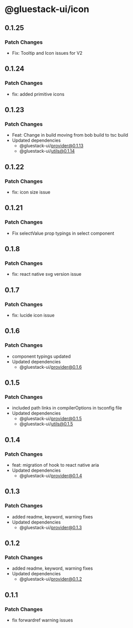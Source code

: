 # @gluestack-ui/icon

## 0.1.25

### Patch Changes

- Fix: Tooltip and Icon issues for V2

## 0.1.24

### Patch Changes

- fix: added primitive icons

## 0.1.23

### Patch Changes

- Feat: Change in build moving from bob build to tsc build
- Updated dependencies
  - @gluestack-ui/provider@0.1.13
  - @gluestack-ui/utils@0.1.14

## 0.1.22

### Patch Changes

- fix: icon size issue

## 0.1.21

### Patch Changes

- Fix selectValue prop typings in select component

## 0.1.8

### Patch Changes

- fix: react native svg version issue

## 0.1.7

### Patch Changes

- fix: lucide icon issue

## 0.1.6

### Patch Changes

- component typings updated
- Updated dependencies
  - @gluestack-ui/provider@0.1.6

## 0.1.5

### Patch Changes

- included path links in compilerOptions in tsconfig file
- Updated dependencies
  - @gluestack-ui/provider@0.1.5
  - @gluestack-ui/utils@0.1.5

## 0.1.4

### Patch Changes

- feat: migration of hook to react native aria
- Updated dependencies
  - @gluestack-ui/provider@0.1.4

## 0.1.3

### Patch Changes

- added readme, keyword, warning fixes
- Updated dependencies
  - @gluestack-ui/provider@0.1.3

## 0.1.2

### Patch Changes

- added readme, keyword, warning fixes
- Updated dependencies
  - @gluestack-ui/provider@0.1.2

## 0.1.1

### Patch Changes

- fix forwardref warning issues
